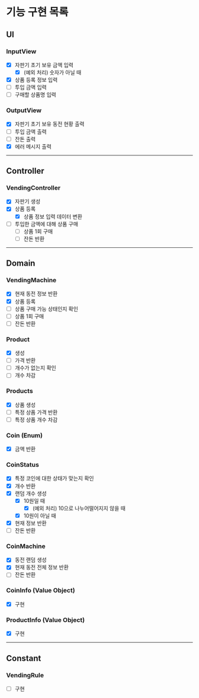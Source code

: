 # 기능 구현 목록

## UI
### InputView
- [x] 자판기 초기 보유 금액 입력
  - [x] (예외 처리) 숫자가 아닐 때
- [x] 상품 등록 정보 입력
- [ ] 투입 금액 입력
- [ ] 구매할 상품명 입력

### OutputView
- [x] 자판기 초기 보유 동전 현황 출력
- [ ] 투입 금액 출력
- [ ] 잔돈 출력
- [x] 에러 메시지 출력
---

## Controller
### VendingController
- [x] 자판기 생성
- [x] 상품 등록
  - [x] 상품 정보 입력 데이터 변환
- [ ] 투입한 금액에 대해 상품 구매
  - [ ] 상품 1회 구매
  - [ ] 잔돈 반환
---

## Domain
### VendingMachine
- [x] 현재 동전 정보 반환
- [x] 상품 등록
- [ ] 상품 구매 가능 상태인지 확인
- [ ] 상품 1회 구매
- [ ] 잔돈 반환

### Product
- [x] 생성
- [ ] 가격 반환
- [ ] 개수가 없는지 확인
- [ ] 개수 차감

### Products
- [x] 상품 생성
- [ ] 특정 상품 가격 반환
- [ ] 특정 상품 개수 차감

### Coin (Enum)
- [x] 금액 반환

### CoinStatus
- [x] 특정 코인에 대한 상태가 맞는지 확인
- [x] 개수 반환
- [x] 랜덤 개수 생성
  - [x] 10원일 때
    - [x] (예외 처리) 10으로 나누어떨어지지 않을 때
  - [x] 10원이 아닐 때
- [x] 현재 정보 반환
- [ ] 잔돈 반환

### CoinMachine
- [x] 동전 랜덤 생성
- [x] 현재 동전 전체 정보 반환
- [ ] 잔돈 반환

### CoinInfo (Value Object)
- [x] 구현

### ProductInfo (Value Object)
- [x] 구현
---

## Constant
### VendingRule
- [ ] 구현
